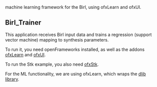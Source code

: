 machine learning framework for the Birl, using ofxLearn and ofxUI.

## Birl_Trainer

This application receives Birl input data and trains a regression (support vector machine) mapping to synthesis parameters.

To run it, you need openFrameworks installed, as well as the addons [ofxLearn](https://github.com/genekogan/ofxLearn) and [ofxUI](https://github.com/rezaali/ofxUI).

To run the Stk example, you also need [ofxStk](https://github.com/Ahbee/ofxStk).

For the ML functionality, we are using ofxLearn, which wraps the [dlib library](http://dlib.net/). 

